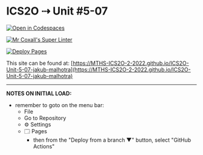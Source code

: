 # ICS2O ⇢ Unit #5-07

[![Open in Codespaces](https://classroom.github.com/assets/launch-codespace-7f7980b617ed060a017424585567c406b6ee15c891e84e1186181d67ecf80aa0.svg)](https://classroom.github.com/open-in-codespaces?assignment_repo_id=11131893)

[![Mr Coxall's Super Linter](https://github.com/MTHS-ICS2O-2-2022/ICS2O-Unit-5-07-jakub-malhotra/workflows/Mr%20Coxall's%20Super%20Linter/badge.svg)](https://github.com/MTHS-ICS2O-2-2022/ICS2O-Unit-5-07-jakub-malhotra/actions)

[![Deploy Pages](https://github.com/MTHS-ICS2O-2-2022/ICS2O-Unit-5-07-jakub-malhotra/workflows/Deploy%20Pages/badge.svg)](https://github.com/MTHS-ICS2O-2-2022/ICS2O-Unit-5-07-jakub-malhotra/actions)

This site can be found at: [https://MTHS-ICS2O-2-2022.github.io/ICS2O-Unit-5-07-jakub-malhotra](https://MTHS-ICS2O-2-2022.github.io/ICS2O-Unit-5-07-jakub-malhotra)

---

**NOTES ON INITIAL LOAD:**
- remember to goto on the menu bar:
  - File
  - Go to Repository
  - ⚙ Settings
  - 🗔 Pages
    - then from the "Deploy from a branch ▼" button, select "GitHub Actions"
